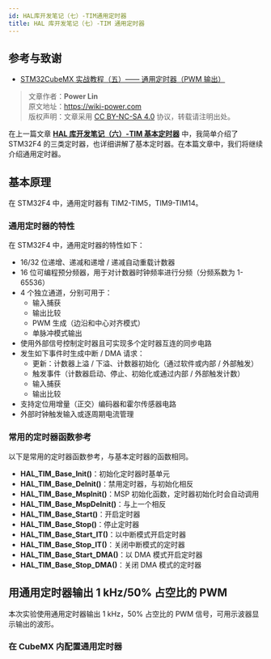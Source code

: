 ```yaml
---
id: HAL库开发笔记（七）-TIM通用定时器
title: HAL 库开发笔记（七）-TIM 通用定时器
---
```


## 参考与致谢

- [STM32CubeMX 实战教程（五）—— 通用定时器（PWM 输出）](https://blog.csdn.net/weixin_43892323/article/details/104776035)

> 文章作者：**Power Lin**  
> 原文地址：<https://wiki-power.com>  
> 版权声明：文章采用 [CC BY-NC-SA 4.0](https://creativecommons.org/licenses/by/4.0/deed.zh) 协议，转载请注明出处。

在上一篇文章 [**HAL 库开发笔记（六）-TIM 基本定时器**](https://wiki-power.com/HAL%E5%BA%93%E5%BC%80%E5%8F%91%E7%AC%94%E8%AE%B0%EF%BC%88%E5%85%AD%EF%BC%89-TIM%E5%9F%BA%E6%9C%AC%E5%AE%9A%E6%97%B6%E5%99%A8) 中，我简单介绍了 STM32F4 的三类定时器，也详细讲解了基本定时器。在本篇文章中，我们将继续介绍通用定时器。

## 基本原理

在 STM32F4 中，通用定时器有 TIM2-TIM5，TIM9-TIM14。

### 通用定时器的特性

在 STM32F4 中，通用定时器的特性如下：

- 16/32 位递增、递减和递增 / 递减自动重载计数器
- 16 位可编程预分频器，用于对计数器时钟频率进行分频（分频系数为 1-65536）
- 4 个独立通道，分别可用于：
  - 输入捕获
  - 输出比较
  - PWM 生成（边沿和中心对齐模式）
  - 单脉冲模式输出
- 使用外部信号控制定时器且可实现多个定时器互连的同步电路
- 发生如下事件时生成中断 / DMA 请求：
  - 更新：计数器上溢 / 下溢、计数器初始化（通过软件或内部 / 外部触发）
  - 触发事件（计数器启动、停止、初始化或通过内部 / 外部触发计数）
  - 输入捕获
  - 输出比较
- 支持定位用增量（正交）编码器和霍尔传感器电路
- 外部时钟触发输入或逐周期电流管理

### 常用的定时器函数参考

以下是常用的定时器函数参考，与基本定时器的函数相同。

- **HAL_TIM_Base_Init()**：初始化定时器时基单元
- **HAL_TIM_Base_DeInit()**：禁用定时器，与初始化相反
- **HAL_TIM_Base_MspInit()**：MSP 初始化函数，定时器初始化时会自动调用
- **HAL_TIM_Base_MspDeInit()**：与上一个相反
- **HAL_TIM_Base_Start()**：开启定时器
- **HAL_TIM_Base_Stop()**：停止定时器
- **HAL_TIM_Base_Start_IT()**：以中断模式开启定时器
- **HAL_TIM_Base_Stop_IT()**：关闭中断模式的定时器
- **HAL_TIM_Base_Start_DMA()**：以 DMA 模式开启定时器
- **HAL_TIM_Base_Stop_DMA()**：关闭 DMA 模式的定时器

## 用通用定时器输出 1 kHz/50% 占空比的 PWM

本次实验使用通用定时器输出 1 kHz，50% 占空比的 PWM 信号，可用示波器显示输出的波形。

### 在 CubeMX 内配置通用定时器
